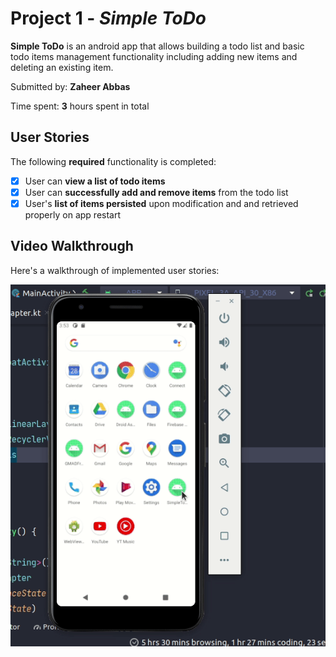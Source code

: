 # Project 1 - _Simple ToDo_

**Simple ToDo** is an android app that allows building a todo list and basic todo items management functionality including adding new items and deleting an existing item.

Submitted by: **Zaheer Abbas**

Time spent: **3** hours spent in total

## User Stories

The following **required** functionality is completed:

- [x] User can **view a list of todo items**
- [x] User can **successfully add and remove items** from the todo list
- [x] User's **list of items persisted** upon modification and and retrieved properly on app restart

## Video Walkthrough

Here's a walkthrough of implemented user stories:

<img src='./Gif/ZaheerAbbasVideoSubmission.gif' title='Video Walkthrough' width='' alt='Video Walkthrough' />
